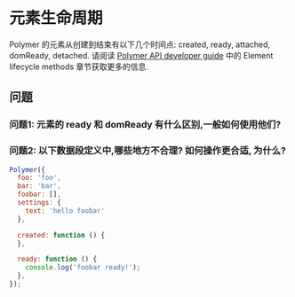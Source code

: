 # 元素生命周期

Polymer 的元素从创建到结束有以下几个时间点: created, ready, attached, domReady, detached.
请阅读 [Polymer API developer guide](https://www.polymer-project.org/docs/polymer/polymer.html)
中的 Element lifecycle methods 章节获取更多的信息.

## 问题

### 问题1: 元素的 ready 和 domReady 有什么区别,一般如何使用他们?

### 问题2: 以下数据段定义中,哪些地方不合理? 如何操作更合适, 为什么?

```js
Polymer({
  foo: 'foo',
  bar: 'bar',
  foobar: [],
  settings: {
    text: 'hello foobar'
  },

  created: function () {  
  },

  ready: function () {
    console.log('foobar ready!');
  },
});
```
